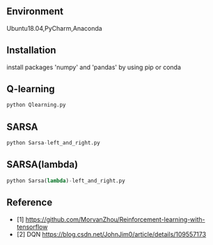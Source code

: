 ## Environment
Ubuntu18.04,PyCharm,Anaconda

## Installation
install packages 'numpy' and 'pandas' by using pip or conda

## Q-learning
```python
python Qlearning.py 
```

## SARSA
```python
python Sarsa-left_and_right.py
```

## SARSA(lambda)
```python
python Sarsa(lambda)-left_and_right.py
```

## Reference
* [1] https://github.com/MorvanZhou/Reinforcement-learning-with-tensorflow
* [2] DQN https://blog.csdn.net/JohnJim0/article/details/109557173